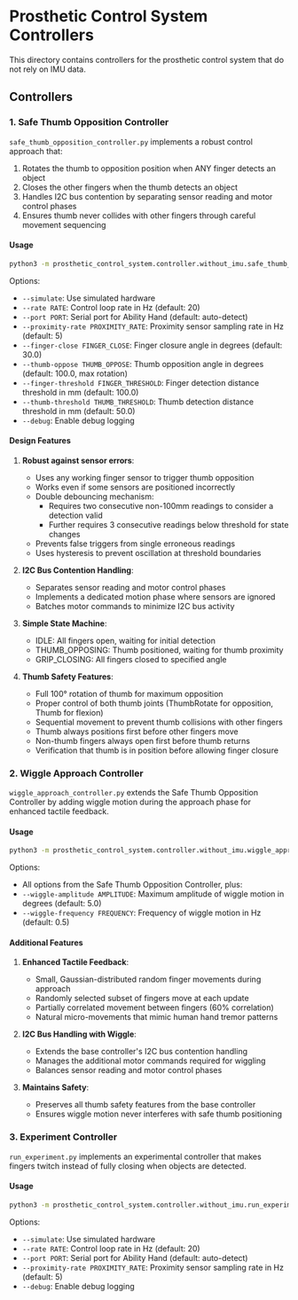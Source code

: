 # Prosthetic Control System Controllers

This directory contains controllers for the prosthetic control system that do not rely on IMU data.

## Controllers

### 1. Safe Thumb Opposition Controller

`safe_thumb_opposition_controller.py` implements a robust control approach that:

1. Rotates the thumb to opposition position when ANY finger detects an object
2. Closes the other fingers when the thumb detects an object
3. Handles I2C bus contention by separating sensor reading and motor control phases
4. Ensures thumb never collides with other fingers through careful movement sequencing

#### Usage

```bash
python3 -m prosthetic_control_system.controller.without_imu.safe_thumb_opposition_controller [options]
```

Options:
- `--simulate`: Use simulated hardware
- `--rate RATE`: Control loop rate in Hz (default: 20)
- `--port PORT`: Serial port for Ability Hand (default: auto-detect)
- `--proximity-rate PROXIMITY_RATE`: Proximity sensor sampling rate in Hz (default: 5)
- `--finger-close FINGER_CLOSE`: Finger closure angle in degrees (default: 30.0)
- `--thumb-oppose THUMB_OPPOSE`: Thumb opposition angle in degrees (default: 100.0, max rotation)
- `--finger-threshold FINGER_THRESHOLD`: Finger detection distance threshold in mm (default: 100.0)
- `--thumb-threshold THUMB_THRESHOLD`: Thumb detection distance threshold in mm (default: 50.0)
- `--debug`: Enable debug logging

#### Design Features

1. **Robust against sensor errors**:
   - Uses any working finger sensor to trigger thumb opposition
   - Works even if some sensors are positioned incorrectly
   - Double debouncing mechanism:
     - Requires two consecutive non-100mm readings to consider a detection valid
     - Further requires 3 consecutive readings below threshold for state changes
   - Prevents false triggers from single erroneous readings
   - Uses hysteresis to prevent oscillation at threshold boundaries

2. **I2C Bus Contention Handling**:
   - Separates sensor reading and motor control phases
   - Implements a dedicated motion phase where sensors are ignored
   - Batches motor commands to minimize I2C bus activity

3. **Simple State Machine**:
   - IDLE: All fingers open, waiting for initial detection
   - THUMB_OPPOSING: Thumb positioned, waiting for thumb proximity
   - GRIP_CLOSING: All fingers closed to specified angle

4. **Thumb Safety Features**:
   - Full 100° rotation of thumb for maximum opposition
   - Proper control of both thumb joints (ThumbRotate for opposition, Thumb for flexion)
   - Sequential movement to prevent thumb collisions with other fingers
   - Thumb always positions first before other fingers move
   - Non-thumb fingers always open first before thumb returns
   - Verification that thumb is in position before allowing finger closure

### 2. Wiggle Approach Controller

`wiggle_approach_controller.py` extends the Safe Thumb Opposition Controller by adding wiggle motion during the approach phase for enhanced tactile feedback.

#### Usage

```bash
python3 -m prosthetic_control_system.controller.without_imu.wiggle_approach_controller [options]
```

Options:
- All options from the Safe Thumb Opposition Controller, plus:
- `--wiggle-amplitude AMPLITUDE`: Maximum amplitude of wiggle motion in degrees (default: 5.0)
- `--wiggle-frequency FREQUENCY`: Frequency of wiggle motion in Hz (default: 0.5)

#### Additional Features

1. **Enhanced Tactile Feedback**:
   - Small, Gaussian-distributed random finger movements during approach
   - Randomly selected subset of fingers move at each update
   - Partially correlated movement between fingers (60% correlation)
   - Natural micro-movements that mimic human hand tremor patterns

2. **I2C Bus Handling with Wiggle**:
   - Extends the base controller's I2C bus contention handling
   - Manages the additional motor commands required for wiggling
   - Balances sensor reading and motor control phases

3. **Maintains Safety**:
   - Preserves all thumb safety features from the base controller
   - Ensures wiggle motion never interferes with safe thumb positioning

### 3. Experiment Controller

`run_experiment.py` implements an experimental controller that makes fingers twitch instead of fully closing when objects are detected.

#### Usage

```bash
python3 -m prosthetic_control_system.controller.without_imu.run_experiment [options]
```

Options:
- `--simulate`: Use simulated hardware
- `--rate RATE`: Control loop rate in Hz (default: 20)
- `--port PORT`: Serial port for Ability Hand (default: auto-detect)
- `--proximity-rate PROXIMITY_RATE`: Proximity sensor sampling rate in Hz (default: 5)
- `--debug`: Enable debug logging
